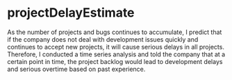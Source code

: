 # projectDelayEstimate
As the number of projects and bugs continues to accumulate, I predict that if the company does not deal with development issues quickly and continues to accept new projects, it will cause serious delays in all projects.
Therefore, I conducted a time series analysis and told the company that at a certain point in time, the project backlog would lead to development delays and serious overtime based on past experience.